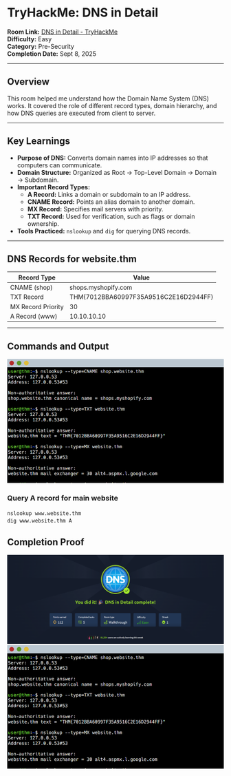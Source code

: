 # TryHackMe: DNS in Detail

**Room Link:** [DNS in Detail - TryHackMe](https://tryhackme.com/room/dnsindetail)  
**Difficulty:** Easy  
**Category:** Pre-Security  
**Completion Date:** Sept 8, 2025

---

## Overview

This room helped me understand how the Domain Name System (DNS) works. It covered the role of different record types, domain hierarchy, and how DNS queries are executed from client to server.

---

## Key Learnings

- **Purpose of DNS:** Converts domain names into IP addresses so that computers can communicate.
- **Domain Structure:** Organized as Root → Top-Level Domain → Domain → Subdomain.
- **Important Record Types:**
  - **A Record:** Links a domain or subdomain to an IP address.
  - **CNAME Record:** Points an alias domain to another domain.
  - **MX Record:** Specifies mail servers with priority.
  - **TXT Record:** Used for verification, such as flags or domain ownership.
- **Tools Practiced:** `nslookup` and `dig` for querying DNS records.

---

## DNS Records for website.thm

| Record Type        | Value                                 |
| ------------------ | ------------------------------------- |
| CNAME (shop)       | shops.myshopify.com                   |
| TXT Record         | THM{7012BBA60997F35A9516C2E16D2944FF} |
| MX Record Priority | 30                                    |
| A Record (www)     | 10.10.10.10                           |

---

## Commands and Output

![CLI image](images/CLI.png)

### Query A record for main website

```bash
nslookup www.website.thm
dig www.website.thm A
```

## Completion Proof

![Completion Image](images/completion.png)
![](images/cli.png)
